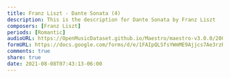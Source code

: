 ```yaml
---
title: Franz Liszt - Dante Sonata (4)
description: This is the description for Dante Sonata by Franz Liszt
composers: [Franz Liszt]
periods: [Romantic]
audioURL: https://OpenMusicDataset.github.io/Maestro/maestro-v3.0.0/2009/MIDI-Unprocessed_05_R1_2009_01-02_ORIG_MID--AUDIO_05_R1_2009_05_R1_2009_02_WAV.midi
formURL: https://docs.google.com/forms/d/e/1FAIpQLSfsYWmME9Ajjcs7Ae3rzRxjbdsPELA2_0w_bEzZ2SRugBTBBw/viewform
comments: true
share: true
date: 2021-08-08T07:43:13-06:00
---
```

